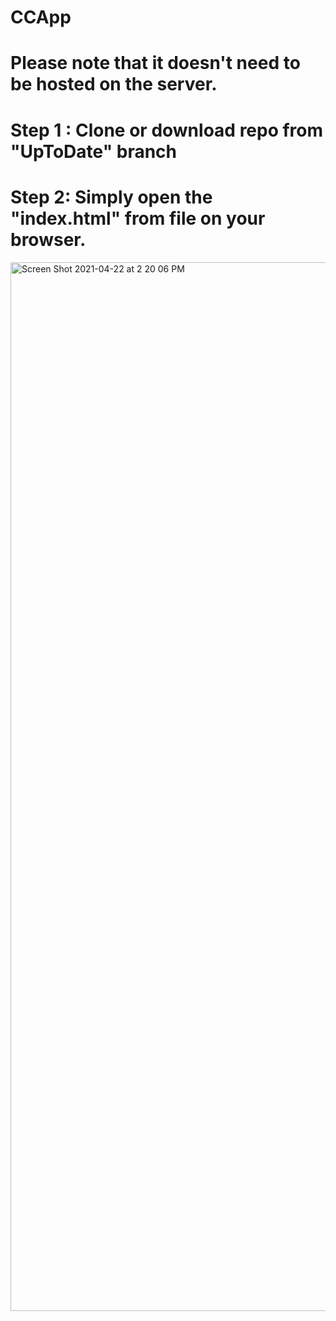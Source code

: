 # CCApp
# Please note that it doesn't need to be hosted on the server.
# Step 1 : Clone or download repo from "UpToDate" branch  
# Step 2: Simply open the "index.html" from file on your browser.
<img width="1678" alt="Screen Shot 2021-04-22 at 2 20 06 PM" src="https://user-images.githubusercontent.com/31423979/115780056-f1e8d080-a375-11eb-9ab6-df7b3a9321b1.png">

